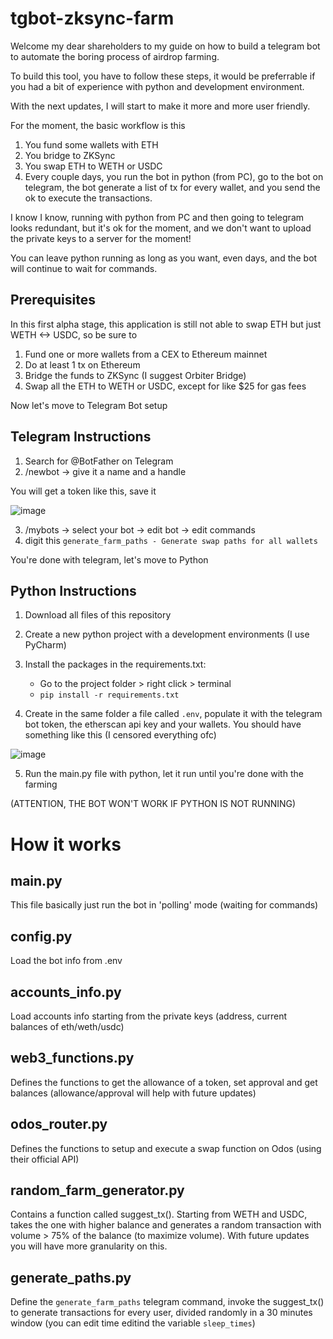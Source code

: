 # tgbot-zksync-farm
Welcome my dear shareholders to my guide on how to build a telegram bot to automate the boring process of airdrop farming.

To build this tool, you have to follow these steps, it would be preferrable if you had a bit of experience with python and development environment.

With the next updates, I will start to make it more and more user friendly.

For the moment, the basic workflow is this
1. You fund some wallets with ETH
2. You bridge to ZKSync
3. You swap ETH to WETH or USDC
4. Every couple days, you run the bot in python (from PC), go to the bot on telegram, the bot generate a list of tx for every wallet, and you send the ok to execute the transactions.

I know I know, running with python from PC and then going to telegram looks redundant, but it's ok for the moment, and we don't want to upload the private keys to a server for the moment!

You can leave python running as long as you want, even days, and the bot will continue to wait for commands.


## Prerequisites

In this first alpha stage, this application is still not able to swap ETH but just WETH <-> USDC, so be sure to
1. Fund one or more wallets from a CEX to Ethereum mainnet
2. Do at least 1 tx on Ethereum
3. Bridge the funds to ZKSync (I suggest Orbiter Bridge)
4. Swap all the ETH to WETH or USDC, except for like $25 for gas fees

Now let's move to Telegram Bot setup

## Telegram Instructions
1. Search for @BotFather on Telegram
2. /newbot -> give it a name and a handle

You will get a token like this, save it

![image](https://github.com/lekos22/tgbot-zksync-farm/assets/140423090/8349d976-4130-4a88-97d3-4cb3208ef21b)

3. /mybots -> select your bot -> edit bot -> edit commands
4. digit this `generate_farm_paths - Generate swap paths for all wallets`

You're done with telegram, let's move to Python

## Python Instructions
1. Download all files of this repository
2. Create a new python project with a development environments (I use PyCharm)
3. Install the packages in the requirements.txt:
   - Go to the project folder > right click > terminal
   - `pip install -r requirements.txt`

  
4. Create in the same folder a file called `.env`, populate it with the telegram bot token, the etherscan api key and your wallets. You should have something like this (I censored everything ofc)

![image](https://github.com/lekos22/tgbot-zksync-farm/assets/140423090/28b7fbea-bca8-49fa-b2c8-e60fc67f380c)

5. Run the main.py file with python, let it run until you're done with the farming

(ATTENTION, THE BOT WON'T WORK IF PYTHON IS NOT RUNNING)



# How it works

## main.py
This file basically just run the bot in 'polling' mode (waiting for commands)

## config.py
Load the bot info from .env

## accounts_info.py
Load accounts info starting from the private keys (address, current balances of eth/weth/usdc)

## web3_functions.py
Defines the functions to get the allowance of a token, set approval and get balances (allowance/approval will help with future updates)

## odos_router.py
Defines the functions to setup and execute a swap function on Odos (using their official API)

## random_farm_generator.py
Contains a function called suggest_tx(). Starting from WETH and USDC, takes the one with higher balance and generates a random transaction with volume > 75% of the balance (to maximize volume). 
With future updates you will have more granularity on this.

## generate_paths.py
Define the `generate_farm_paths` telegram command, invoke the suggest_tx() to generate transactions for every user, divided randomly in a 30 minutes window (you can edit time editind the variable `sleep_times`)











